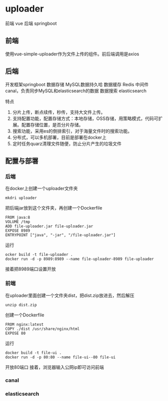 # uploader

前端 vue
后端 springboot

## 前端
使用vue-simple-uploader作为文件上传的组件。前后端调用是axios

## 后端

开发框架springboot
数据存储 MySQL数据持久哈
数据缓存 Redis
中间件 canal，负责同步MySQL和elasticsearch的数据
数据搜索 elasticsearch


特点
1. 分片上传，断点续传，秒传，支持大文件上传。
2. 支持配置功能，配置存储方式：本地存储，OSS存储，用策略模式，代码可扩展。配置存储位置，是否分片存储。
3. 搜索功能，采用es的倒排索引，对于海量文件时的搜索功能。
4. 分布式，可以多机部署，目前是部署在docker上
5. 定时任务quarz清理文件随便，防止分片产生的垃圾文件


## 配置与部署

### 后端
在docker上创建一个uploader文件夹
```
mkdri uploader
```
把后端jar放到这个文件夹，再创建一个Dockerfile
```
FROM java:8
VOLUME /tmp
ADD file-uploader.jar file-uploader.jar
EXPOSE 8989
ENTRYPOINT ["java", "-jar", "/file-uploader.jar"]
```
运行
```
ocker build -t file-uploader .
docker run -d -p 8989:8989 --name file-uploader-8989 file-uploader
```
接着把8989端口设置开放
### 前端
在uploader里面创建一个文件夹dist，把dist.zip放进去，然后解压
```
unzip dist.zip
```
创建一个Dockerfile
```
FROM nginx:latest
COPY ./dist /usr/share/nginx/html
EXPOSE 80
```
运行
```
docker build -t file-ui .
docker run -d -p 80:80 --name file-ui--80 file-ui
```
开放80端口
接着，浏览器输入公网ip即可访问前端

### canal

### elasticsearch
